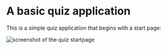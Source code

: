 # A basic quiz application
This is a simple quiz application that begins with a start page:

![screenshot of the quiz startpage](./assets/cqstartpage)